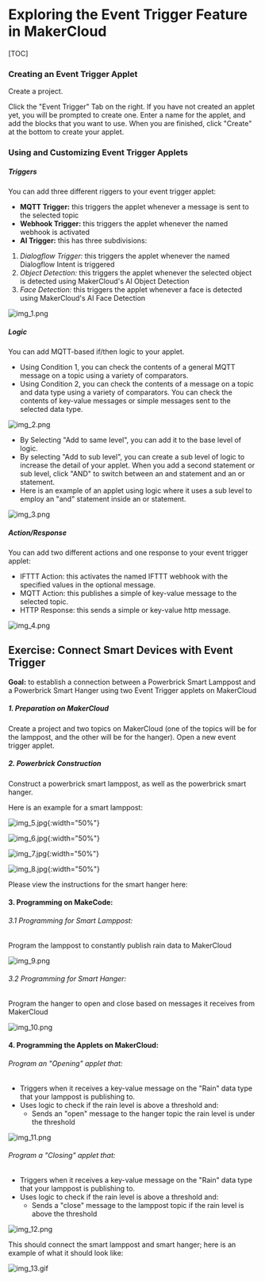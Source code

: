 # Exploring the Event Trigger Feature in MakerCloud

[TOC]

### Creating an Event Trigger Applet

Create a project.

Click the "Event Trigger" Tab on the right. If you have not created an applet yet, you will be prompted to create one. 
Enter a name for the applet, and add the blocks that you want to use. When you are finished, click "Create" at the bottom to create your applet.

### Using and Customizing Event Trigger Applets

##### Triggers
You can add three different riggers to your event trigger applet:

- **MQTT Trigger:** this triggers the applet whenever a message is sent to the selected topic
- **Webhook Trigger:** this triggers the applet whenever the named webhook is activated
- **AI Trigger:** this has three subdivisions:
1. _Dialogflow Trigger:_ this triggers the applet whenever the named Dialogflow Intent is triggered
2. _Object Detection:_ this triggers the applet whenever the selected object is detected using MakerCloud's AI Object Detection
3. _Face Detection:_ this triggers the applet whenever a face is detected using MakerCloud's AI Face Detection
    
![img_1.png](img/img_1.png)
    
##### Logic
You can add MQTT-based if/then logic to your applet. 

- Using Condition 1, you can check the contents of a general MQTT message on a topic using a variety of comparators.
- Using Condition 2, you can check the contents of a message on a topic and data type using a variety of comparators. You can check the contents of key-value messages or simple messages sent to the selected data type.
  
![img_2.png](img/img_3.png)

- By Selecting "Add to same level", you can add it to the base level of logic.
- By selecting "Add to sub level", you can create a sub level of logic to increase the detail of your applet. When you add a second statement or sub level, click "AND" to switch between an and statement and an or statement. 
- Here is an example of an applet using logic where it uses a sub level to employ an "and" statement inside an or statement.


![img_3.png](img/img_3.png)

##### Action/Response
You can add two different actions and one response to your event trigger applet:

- IFTTT Action: this activates the named IFTTT webhook with the specified values in the optional message.
- MQTT Action: this publishes a simple of key-value message to the selected topic.
- HTTP Response: this sends a simple or key-value http message.

![img_4.png](img/img_4.png)

## Exercise: Connect Smart Devices with Event Trigger

**Goal:** to establish a connection between a Powerbrick Smart Lamppost and a Powerbrick Smart Hanger using two Event Trigger applets on MakerCloud

##### 1. Preparation on MakerCloud
Create a project and two topics on MakerCloud (one of the topics will be for the lamppost, and the other will be for the hanger). Open a new event trigger applet.

##### 2. Powerbrick Construction
Construct a powerbrick smart lamppost, as well as the powerbrick smart hanger.

Here is an example for a smart lamppost:

![img_5.jpg](img/img_5.jpg){:width="50%"}

![img_6.jpg](img/img_6.jpg){:width="50%"}

![img_7.jpg](img/img_7.jpg){:width="50%"}

![img_8.jpg](img/img_8.jpg){:width="50%"}

Please view the instructions for the smart hanger here:

#### 3. Programming on MakeCode:

###### 3.1 Programming for Smart Lamppost:
Program the lamppost to constantly publish rain data to MakerCloud

![img_9.png](img/img_9.png)

###### 3.2 Programming for Smart Hanger:
Program the hanger to open and close based on messages it receives from MakerCloud

![img_10.png](img/img_10.png)

#### 4. Programming the Applets on MakerCloud:

###### Program an "Opening" applet that: 

- Triggers when it receives a key-value message on the "Rain" data type that your lamppost is publishing to.
- Uses logic to check if the rain level is above a threshold and:
  - Sends an "open" message to the hanger topic the rain level is under the threshold

![img_11.png](img/img_11.png)

###### Program a "Closing" applet that:

- Triggers when it receives a key-value message on the "Rain" data type that your lamppost is publishing to.
- Uses logic to check if the rain level is above a threshold and:
  - Sends a "close" message to the lamppost topic if the rain level is above the threshold

![img_12.png](img/img_12.png)

This should connect the smart lamppost and smart hanger; here is an example of what it should look like:

![img_13.gif](img/img_13.gif)

